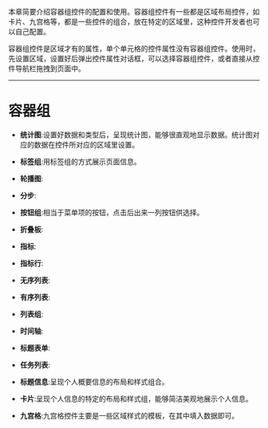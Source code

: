 本章简要介绍容器组控件的配置和使用。容器组控件有一些都是区域布局控件，如卡片、九宫格等，都是一些控件的组合，放在特定的区域里，这种控件开发者也可以自己配置。

容器组控件是区域才有的属性，单个单元格的控件属性没有容器组控件。使用时，先设置区域，设置好后弹出控件属性对话框，可以选择容器组控件，或者直接从控件导航栏拖拽到页面中。
***
容器组
===
- **统计图**:设置好数据和类型后，呈现统计图，能够很直观地显示数据。统计图对应的数据在控件所对应的区域里设置。
- **标签组**:用标签组的方式展示页面信息。
- **轮播图**:
- **分步**:
- **按钮组**:相当于菜单项的按钮，点击后出来一列按钮供选择。
- **折叠板**:
- **指标**:
- **指标行**:

- **无序列表**:
- **有序列表**:
- **列表组**:
- **时间轴**:
- **标题表单**:
- **任务列表**:
- **标题信息**:呈现个人概要信息的布局和样式组合。
- **卡片**:呈现个人信息的特定的布局和样式组，能够简洁美观地展示个人信息。
- **九宫格**:九宫格控件主要是一些区域样式的模板，在其中填入数据即可。
